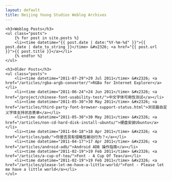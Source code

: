 ```yaml
---
layout: default
title: Beijing Young Studios Weblog Archives
---
```


<div id="main" role="main">

    <h3>Weblog Posts</h3>
    <ul class="posts">
        {% for post in site.posts %}
        <li><time datetime="{{ post.date | date:"%Y-%m-%d" }}">{{ post.date | date_to_string }}</time> &#x2326; <a href="{{ post.url }}">{{ post.title }}</a></li>
        {% endfor %}
    </ul>
	
	<h3>Older Posts</h3>
	<ul class="posts">
		<li><time datetime="2011-07-29">29 Jul 2011</time> &#x2326; <a href="/articles/rgba-argb-converter/">RGBa for Internet Explorer</a></li>
		<li><time datetime="2011-06-24">24 Jun 2011</time> &#x2326; <a href="/project/chinese-font-usability-test/">中文字体可用性测试</a></li>
		<li><time datetime="2011-05-30">30 May 2011</time> &#x2326; <a href="/articles/third-party-font-browser-support-status.html">浏览器自定义字体支持状态表单</a></li>
		<li><time datetime="2011-05-30">30 May 2011</time> &#x2326; <a href="/articles/non-cd-hard-disk-install-ubuntu/">硬盘安装Ubuntu</a></li>
		<li><time datetime="2011-04-18">18 Apr 2011</time> &#x2326; <a href="/articles/pab/">你是否具有侵略性被动行为？</a></li>
		<li><time datetime="2011-04-17">17 Apr 2011</time> &#x2326; <a href="/articles/android-adb/">Android ADB 操作指南</a></li>
		<li><time datetime="2011-02-19">19 Feb 2011</time> &#x2326; <a href="/articles/a-cup-of-tea/">Font - A Cup Of Tea</a></li>
		<li><time datetime="2011-02-19">19 Feb 2011</time> &#x2326; <a href="/articles/please-let-me-have-a-little-world/">Font - Please let me have a little world</a></li>
	</ul>
	
</div>
